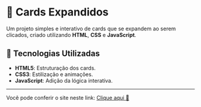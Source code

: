 # 📍 Cards Expandidos
Um projeto simples e interativo de cards que se expandem ao serem clicados, criado utilizando **HTML**, **CSS** e **JavaScript**. 
## 📝 Tecnologias Utilizadas  
- **HTML5**: Estruturação dos cards.  
- **CSS3**: Estilização e animações.  
- **JavaScript**: Adição da lógica interativa.
---
Você pode conferir o site neste link: [Clique aqui 🩷](https://anadeon.github.io/cards-expandidos/)
